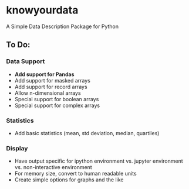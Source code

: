 # knowyourdata
A Simple Data Description Package for Python


To Do:
------
### Data Support
* **Add support for Pandas**
* Add support for masked arrays
* Add support for record arrays
* Allow n-dimensional arrays 
* Special support for boolean arrays
* Special support for complex arrays

### Statistics
* Add basic statistics (mean, std deviation, median, quartiles)

### Display
* Have output specific for ipython environment vs. jupyter environment vs. non-interactive environment
* For memory size, convert to human readable units
* Create simple options for graphs and the like